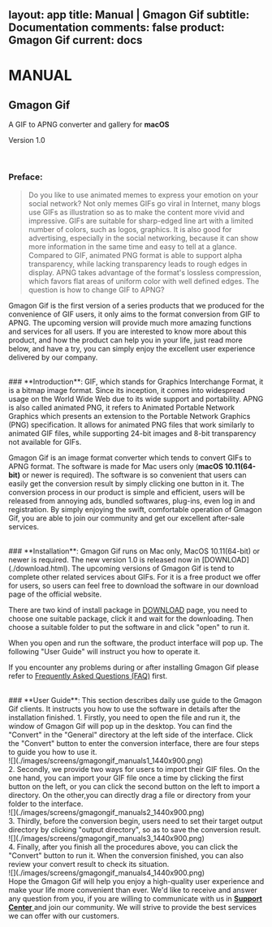 layout: app
title: Manual | Gmagon Gif
subtitle: Documentation
comments: false
product: Gmagon Gif
current: docs
---

# MANUAL
## Gmagon Gif
A GIF to APNG converter and gallery for **macOS**

Version 1.0


<br>

 ### **Preface**:

>Do you like to use animated memes to express your emotion on your social network? Not only memes GIFs go viral in Internet, many blogs use GIFs as illustration so as to make the content more vivid and impressive. GIFs are suitable for sharp-edged line art with a limited number of colors, such as logos, graphics. It is also good for advertising, especially in the social networking, because it can show more information in the same time and easy to tell at a glance. Compared to GIF, animated PNG format is able to support alpha transparency, while lacking transparency leads to rough edges in display. APNG takes advantage of the format's lossless compression, which favors flat areas of uniform color with well defined edges. The question is how to change GIF to APNG?

Gmagon Gif is the first version of a series products that we produced for the convenience of GIF users, it only aims to the format conversion from GIF to APNG. The upcoming version will provide much more amazing functions and services for all users. If you are interested to know more about this product, and how the product can help you in your life, just read more below, and have a try, you can simply enjoy the excellent user experience delivered by our company.

<br>
 ### **Introduction**:
GIF, which stands for Graphics Interchange Format, it is a bitmap image format. Since its inception, it comes into widespread usage on the World Wide Web due to its wide support and portability. APNG is also called animated PNG, it refers to Animated Portable Network Graphics which presents an extension to the Portable Network Graphics (PNG) specification. It allows for animated PNG files that work similarly to animated GIF files, while supporting 24-bit images and 8-bit transparency not available for GIFs.

Gmagon Gif is an image format converter which tends to convert GIFs to APNG format. The software is made for Mac users only (**macOS 10.11(64-bit)** or newer is required). The software is so convenient that users can easily get the conversion result by simply clicking one button in it. The conversion process in our product is simple and efficient, users will be released from annoying ads, bundled softwares, plug-ins, even log in and registration. By simply enjoying the swift, comfortable operation of Gmagon Gif, you are able to join our community and get our excellent after-sale services.  

<br>
### **Installation**:
Gmagon Gif runs on Mac only, MacOS 10.11(64-bit) or newer is required. The new version 1.0 is released now in [DOWNLOAD](./download.html). The upcoming versions of Gmagon Gif is tend to complete other related services about GIFs. For it is a free product we offer for users, so users can feel free to download the software in our download page of the official website.

There are two kind of install package in [DOWNLOAD](./download.html) page, you need to choose one suitable package, click it and wait for the downloading. Then choose a suitable folder to put the software in and click "open" to run it.   

When you open and run the software, the product interface will pop up. The following "User Guide" will instruct you how to operate it. 

If you encounter any problems during or after installing Gmagon Gif please refer to [Frequently Asked Questions (FAQ)](./faq.html) first.


<br>
### **User Guide**:
This section describes daily use guide to the Gmagon Gif clients. It instructs you how to use the software in details after the installation finished.
1. Firstly, you need to open the file and run it, the window of Gmagon Gif will pop up in the desktop. You can find the "Convert" in the "General" directory at the left side of the interface. Click the "Convert" button to enter the conversion interface, there are four steps to guide you how to use it.
<br>
![](./images/screens/gmagongif_manuals1_1440x900.png) 

<br>
2. Secondly, we provide two ways for users to import their GIF files. On the one hand, you can import your GIF file once a time by clicking the first button on the left, or you can click the second button on the left to import a directory. On the other,you can directly drag a file or directory from your folder to the interface.
<br>
![](./images/screens/gmagongif_manuals2_1440x900.png) 
<br>
3. Thirdly, before the conversion begin, users need to set their target output directory by clicking "output directory", so as to save the conversion result.
<br>
![](./images/screens/gmagongif_manuals3_1440x900.png) 
<br>
4. Finally, after you finish all the procedures above, you can click the "Convert" button to run it. When the conversion finished, you can also review your convert result to check its situation.
<br>
![](./images/screens/gmagongif_manuals4_1440x900.png)  
<br>
Hope the Gmagon Gif will help you enjoy a high-quality user experience and make your life more convenient than ever. We'd like to receive and answer any question from you, if you are willing to communicate with us in <a href="https://gitter.im/Gmagon/support" target="_blank"> <strong>Support Center</strong> </a> and join our community. We will strive to provide the best services we can offer with our customers. 
